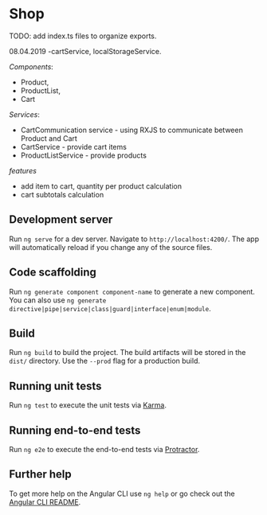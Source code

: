 # Shop

TODO: add index.ts files to organize exports.

08.04.2019
-cartService, localStorageService.

_Components_: 
- Product, 
- ProductList, 
- Cart

_Services_: 
- CartCommunication service - using RXJS to communicate between Product and Cart
- CartService - provide cart items
- ProductListService - provide products

_features_
- add item to cart, quantity per product calculation 
- cart subtotals calculation


## Development server

Run `ng serve` for a dev server. Navigate to `http://localhost:4200/`. The app will automatically reload if you change any of the source files.

## Code scaffolding

Run `ng generate component component-name` to generate a new component. You can also use `ng generate directive|pipe|service|class|guard|interface|enum|module`.

## Build

Run `ng build` to build the project. The build artifacts will be stored in the `dist/` directory. Use the `--prod` flag for a production build.

## Running unit tests

Run `ng test` to execute the unit tests via [Karma](https://karma-runner.github.io).

## Running end-to-end tests

Run `ng e2e` to execute the end-to-end tests via [Protractor](http://www.protractortest.org/).

## Further help

To get more help on the Angular CLI use `ng help` or go check out the [Angular CLI README](https://github.com/angular/angular-cli/blob/master/README.md).
